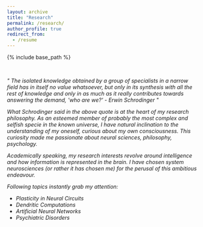 ```yaml
---
layout: archive
title: "Research"
permalink: /research/
author_profile: true
redirect_from:
  - /resume
---
```


{% include base_path %}

<p>&nbsp;</p>

<em>&quot; The isolated knowledge obtained by a group
of specialists in a narrow field has in itself no 
value whatsoever, but only in its synthesis with 
all the rest of knowledge and only in as much as 
it really contributes towards answering the 
demand, 'who are we?' - Erwin Schrodinger
&quot;<em>

What Schrodinger said in the above quote is at the heart of my research philosophy.
As an esteemed member of probably the most complex and selfish specie in the known universe,
I have natural inclination to the understanding of my oneself, curious
about my own consciousness.
This curiosity made me passionate about neural sciences, philosophy, psychology.

Academically speaking, my research interests revolve around 
intelligence and how information is represented in the brain.
I have chosen system neurosciences (or rather it has chosen me) 
for the perusal of this ambitious endeavour.

Following topics instantly grab my attention:
- Plasticity in Neural Circuits
- Dendritic Computations
- Artificial Neural Networks
- Psychiatric Disorders

<p>&nbsp;</p>

<!--
Work experience
======
* September 2022: Graduate Researcher 
  * Technion, Israel Institute of Technology
  * Duties included: Investigating plasticity mechanisms in dendrites of PCx PNs.
  * Supervisor: Professor Jackie Schiller


* April 2019: Research Apprentice
  * Jawaharlal University
  * Duties included: Studying the role of REM Sleep deprivation in rodents using computational tools.
  * Supervisor: Professor B.N Mallick
  
<p>&nbsp;</p>



Skills
======
* Electrophysiology
* Viral Injections
* Deep Learning

<p>&nbsp;</p>



A complete CV can be downloaded [here](/files/CV_MS.pdf).



Publications
======
  <ul>{% for post in site.publications %}
    {% include archive-single-cv.html %}
  {% endfor %}</ul>
  
Talks
======
  <ul>{% for post in site.talks %}
    {% include archive-single-talk-cv.html %}
  {% endfor %}</ul>

Teaching
======
  <ul>{% for post in site.teaching %}
    {% include archive-single-cv.html %}
  {% endfor %}</ul>
  
Service and leadership
======
* Currently signed in to 43 different slack teams

-->  


